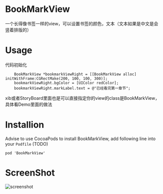 # BookMarkView

 一个长得像书签一样的view，可以设置书签的颜色，文本（文本如果是中文是会竖着排版的）

# Usage
代码初始化

```objc
    BookMarkView *bookmarkViewRight = [[BookMarkView alloc] initWithFrame:CGRectMake(200, 100, 100, 300)];
    bookmarkViewRight.bgColor = [UIColor redColor];
    bookmarkViewRight.markLabel.text = @"已经看完第一章节";
```

xib或者StoryBoard里面也是可以直接指定你的view的class是BookMarkView，具体看Demo里面的做法

# Installion
Advise to use CocoaPods to install BookMarkView, add following line into your `Podfile` (TODO)

`pod 'BookMarkView'`

# ScreenShot
![screenshot]()
